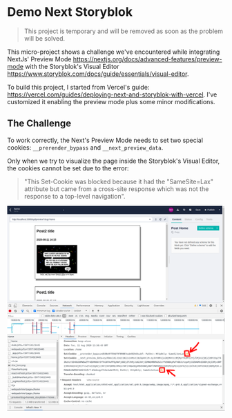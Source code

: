 # Demo Next Storyblok

> This project is temporary and will be removed as soon as the problem will be solved.

This micro-project shows a challenge we've encountered while integrating NextJs' Preview Mode https://nextjs.org/docs/advanced-features/preview-mode with the Storyblok's Visual Editor https://www.storyblok.com/docs/guide/essentials/visual-editor.

To build this project, I started from Vercel's guide: https://vercel.com/guides/deploying-next-and-storyblok-with-vercel. I've customized it enabling the preview mode plus some minor modifications.

## The Challenge

To work correctly, the Next's Preview Mode needs to set two special cookies: `__prerender_bypass` and `__next_preview_data`.

Only when we try to visualize the page inside the Storyblok's Visual Editor, the cookies cannot be set due to the error:

> "This Set-Cookie was blocked because it had the "SameSite=Lax" attribute but came from a cross-site response which was not the response to a top-level navigation".

![screenshot](./assets/screen.png)
